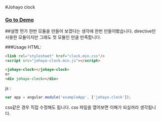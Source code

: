 #Johayo clock
### <a href='http://johayo.com/johayoClock/index.html' target='_black'>Go to Demo</a>

##설명
먼가 한번 모듈을 만들어 보겠다는 생각에 한번 만들어봤습니다. directive만 사용한 모듈이지만 그래도 첫 모듈인 만큼 만족합니다.

###Usage
HTML:
```html
<link rel="stylesheet" href="clock.min.css"/>
<script src="johayo-clock.min.js"></script> 

<johayo-clock></johayo-clock>
or
<div johayo-clock></div>
```
js :
```javascript
var app = angular.module('exampleApp', ['johayo.clock']);
```
css같은 경우 직접 수정해도 됩니다. css 파일을 열어보면 이해가 되실꺼라 생각됩니다.
